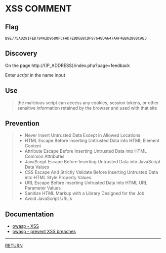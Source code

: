 # XSS COMMENT

## Flag
```
B9E775A0291FED784A2D9680FCFAD7EDD6B8CDF87648DA647AAF4BBA288BCAB3
```

## Discovery
On the page http://{IP_ADDRESS}/index.php?page=feedback

Enter *script* in the name input

## Use
> the malicious script can access any cookies, session tokens, or other sensitive information retained by the browser and used with that site

## Prevention
> - Never Insert Untrusted Data Except in Allowed Locations
> - HTML Escape Before Inserting Untrusted Data into HTML Element Content
> - Attribute Escape Before Inserting Untrusted Data into HTML Common Attributes
> - JavaScript Escape Before Inserting Untrusted Data into JavaScript Data Values
> - CSS Escape And Strictly Validate Before Inserting Untrusted Data into HTML Style Property Values
> - URL Escape Before Inserting Untrusted Data into HTML URL Parameter Values
> - Sanitize HTML Markup with a Library Designed for the Job
> - Avoid JavaScript URL's

## Documentation
- [owasp - XSS](https://www.owasp.org/index.php/Cross-site_Scripting_(XSS))
- [owasp - prevent XSS breaches](https://cheatsheetseries.owasp.org/cheatsheets/Cross_Site_Scripting_Prevention_Cheat_Sheet.html)

---

[RETURN](https://github.com/tillderoquefeuil/darkly)